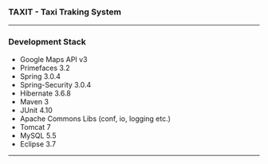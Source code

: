 ### TAXIT - Taxi Traking System

*** 

### Development Stack

* Google Maps API v3
* Primefaces 3.2
* Spring 3.0.4
* Spring-Security 3.0.4
* Hibernate 3.6.8
* Maven 3
* JUnit 4.10
* Apache Commons Libs (conf, io, logging etc.)
* Tomcat 7
* MySQL 5.5
* Eclipse 3.7

***

